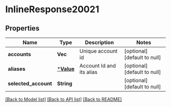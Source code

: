 # InlineResponse20021

## Properties
Name | Type | Description | Notes
------------ | ------------- | ------------- | -------------
**accounts** | **Vec<String>** | Unique account id | [optional] [default to null]
**aliases** | [***Value**](Value.md) | Account Id and its alias | [optional] [default to null]
**selected_account** | **String** |  | [optional] [default to null]

[[Back to Model list]](../README.md#documentation-for-models) [[Back to API list]](../README.md#documentation-for-api-endpoints) [[Back to README]](../README.md)


